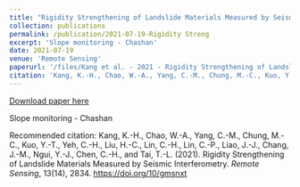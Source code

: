 ```yaml
---
title: "Rigidity Strengthening of Landslide Materials Measured by Seismic Interferometry"
collection: publications
permalink: /publication/2021-07-19-Rigidity Streng
excerpt: 'Slope monitoring - Chashan'
date: 2021-07-19
venue: 'Remote Sensing'
paperurl: '/files/Kang et al. - 2021 - Rigidity Strengthening of Landslide Materials Meas.pdf'
citation: 'Kang, K.-H., Chao, W.-A., Yang, C.-M., Chung, M.-C., Kuo, Y.-T., Yeh, C.-H., Liu, H.-C., Lin, C.-H., Lin, C.-P., Liao, J.-J., Chang, J.-M., Ngui, Y.-J., Chen, C.-H., and Tai, T.-L. (2021). Rigidity Strengthening of Landslide Materials Measured by Seismic Interferometry. <i>Remote Sensing</i>, 13(14), 2834. https://doi.org/10/gmsnxt'
---
```


<a href='/files/Kang et al. - 2021 - Rigidity Strengthening of Landslide Materials Meas.pdf'>Download paper here</a>

Slope monitoring - Chashan

Recommended citation: Kang, K.-H., Chao, W.-A., Yang, C.-M., Chung, M.-C., Kuo, Y.-T., Yeh, C.-H., Liu, H.-C., Lin, C.-H., Lin, C.-P., Liao, J.-J., Chang, J.-M., Ngui, Y.-J., Chen, C.-H., and Tai, T.-L. (2021). Rigidity Strengthening of Landslide Materials Measured by Seismic Interferometry. <i>Remote Sensing</i>, 13(14), 2834. https://doi.org/10/gmsnxt